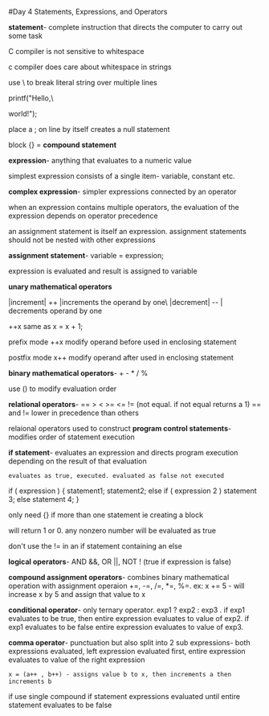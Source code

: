 #Day 4 Statements, Expressions, and Operators

**statement**- complete instruction that directs the computer to carry out some task

C compiler is not sensitive to whitespace

c compiler does care about whitespace in strings

use \\ to break literal string over multiple lines

printf("Hello,\\

world!");

place a ; on line by itself creates a null statement

block {} = **compound statement**

**expression**- anything that evaluates to a numeric value

simplest expression consists of a single item- variable, constant etc.

**complex expression**- simpler expressions connected by an operator

when an expression contains multiple operators, the evaluation of the expression depends on operator precedence

an assignment statement is itself an expression. assignment statements should not be nested with other expressions

**assignment statement**- variable = expression;

expression is evaluated and result is assigned to variable

**unary mathematical operators**

|increment|  ++  |increments the operand by one\\
|decrement|  --  | decrements operand by one

++x same as x = x + 1;

prefix mode ++x modify operand before used in enclosing statement

postfix mode x++ modify operand after used in enclosing statement

**binary mathematical operators**- + - * / %

use () to modify evaluation order

**relational operators**- == > < >= <= != (not equal. if not equal returns a 1) == and != lower in precedence than others

relaional operators used to construct **program control statements**- modifies order of statement execution

**if statement**- evaluates an expression and directs program execution depending on the result of that evaluation
	
	evaluates as true, executed. evaluated as false not executed

if ( expression ) {
	statement1;
	statement2;
else if ( expression 2 )
	statement 3;
else
	statement 4;
}

only need {} if more than one statement ie creating a block

will return 1 or 0. any nonzero number will be evaluated as true

don't use the != in an if statement containing an else

**logical operators**- AND &&, OR ||, NOT ! (true if expression is false)

**compound assignment operators**- combines binary mathematical operation with assignment operaion +=, -=, /=, *=, %=. ex: x += 5 - will increase x by 5 and assign that value to x

**conditional operator**- only ternary operator. exp1 ? exp2 : exp3 . if exp1 evaluates to be true, then entire expression evaluates to value of exp2. if exp1 evaluates to be false entire expression evaluates to value of exp3.

**comma operator**- punctuation but also split into 2 sub expressions- both expressions evaluated, left expression evaluated first, entire expression evaluates to value of the right expression

	x = (a++ , b++) - assigns value b to x, then increments a then increments b

if use single compound if statement expressions evaluated until entire statement evaluates to be false




